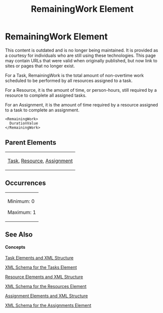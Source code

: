 ﻿---
title: RemainingWork Element
TOCTitle: RemainingWork Element
ms:assetid: ec4c7c13-4a00-45b1-b991-4e686e9fe54f
ms:mtpsurl: https://msdn.microsoft.com/en-us/library/Bb968720(v=office.12)
ms:contentKeyID: 13188410
ms.date: 05/05/2014
mtps_version: v=office.12
f1_keywords:
- RemainingWork element
---

# RemainingWork Element

This content is outdated and is no longer being maintained. It is provided as a courtesy for individuals who are still using these technologies. This page may contain URLs that were valid when originally published, but now link to sites or pages that no longer exist.

For a Task, RemainingWork is the total amount of non-overtime work scheduled to be performed by all resources assigned to a task.

For a Resource, it is the amount of time, or person-hours, still required by a resource to complete all assigned tasks.

For an Assignment, it is the amount of time required by a resource assigned to a task to complete an assignment.

    <RemainingWork>
      DurationValue
    </RemainingWork>

## Parent Elements

<table>
<colgroup>
<col style="width: 100%" />
</colgroup>
<tbody>
<tr class="odd">
<td><p><a href="bb968487(v=office.12).md">Task</a>, <a href="bb968715(v=office.12).md">Resource</a>, <a href="bb968611(v=office.12).md">Assignment</a></p></td>
</tr>
</tbody>
</table>

## Occurrences

<table>
<colgroup>
<col style="width: 100%" />
</colgroup>
<tbody>
<tr class="odd">
<td><p>Minimum: 0</p>
<p>Maximum: 1</p></td>
</tr>
</tbody>
</table>

## See Also

#### Concepts

[Task Elements and XML Structure](bb968475\(v=office.12\).md)

[XML Schema for the Tasks Element](bb968415\(v=office.12\).md)

[Resource Elements and XML Structure](bb968445\(v=office.12\).md)

[XML Schema for the Resources Element](bb968511\(v=office.12\).md)

[Assignment Elements and XML Structure](bb968738\(v=office.12\).md)

[XML Schema for the Assignments Element](bb968414\(v=office.12\).md)


